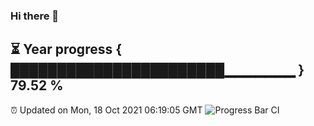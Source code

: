 ### Hi there 👋
⏳ Year progress { ███████████████████████▁▁▁▁▁▁▁ } 79.52 %
---
⏰ Updated on Mon, 18 Oct 2021 06:19:05 GMT
![Progress Bar CI](https://github.com/liununu/liununu/workflows/Progress%20Bar%20CI/badge.svg)
